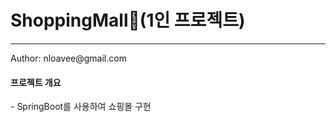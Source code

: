 <h1>ShoppingMall🛒(1인 프로젝트)</h1>
<hr>
Author: nloavee@gmail.com

<h4>프로젝트 개요</h4>
- SpringBoot를 사용하여 쇼핑몰 구현 

